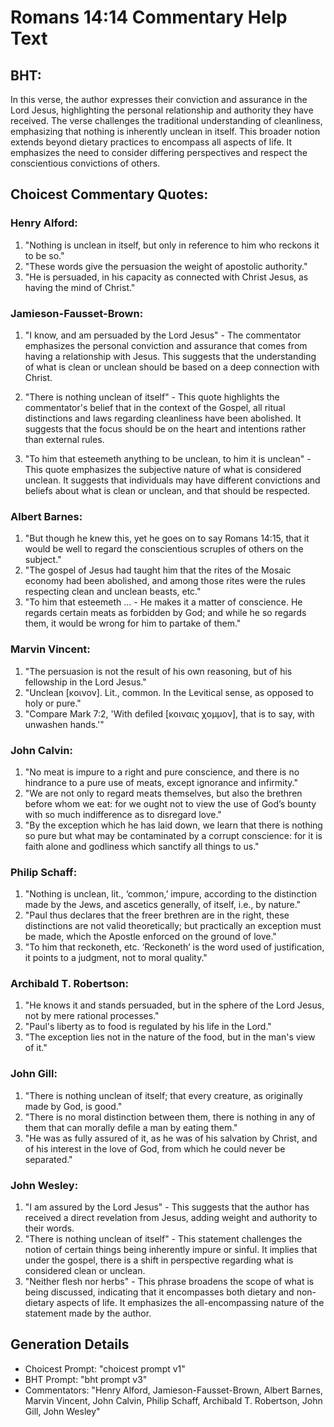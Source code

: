 # Romans 14:14 Commentary Help Text

## BHT:
In this verse, the author expresses their conviction and assurance in the Lord Jesus, highlighting the personal relationship and authority they have received. The verse challenges the traditional understanding of cleanliness, emphasizing that nothing is inherently unclean in itself. This broader notion extends beyond dietary practices to encompass all aspects of life. It emphasizes the need to consider differing perspectives and respect the conscientious convictions of others.

## Choicest Commentary Quotes:
### Henry Alford:
1. "Nothing is unclean in itself, but only in reference to him who reckons it to be so."
2. "These words give the persuasion the weight of apostolic authority."
3. "He is persuaded, in his capacity as connected with Christ Jesus, as having the mind of Christ."

### Jamieson-Fausset-Brown:
1. "I know, and am persuaded by the Lord Jesus" - The commentator emphasizes the personal conviction and assurance that comes from having a relationship with Jesus. This suggests that the understanding of what is clean or unclean should be based on a deep connection with Christ.

2. "There is nothing unclean of itself" - This quote highlights the commentator's belief that in the context of the Gospel, all ritual distinctions and laws regarding cleanliness have been abolished. It suggests that the focus should be on the heart and intentions rather than external rules.

3. "To him that esteemeth anything to be unclean, to him it is unclean" - This quote emphasizes the subjective nature of what is considered unclean. It suggests that individuals may have different convictions and beliefs about what is clean or unclean, and that should be respected.

### Albert Barnes:
1. "But though he knew this, yet he goes on to say Romans 14:15, that it would be well to regard the conscientious scruples of others on the subject."
2. "The gospel of Jesus had taught him that the rites of the Mosaic economy had been abolished, and among those rites were the rules respecting clean and unclean beasts, etc."
3. "To him that esteemeth ... - He makes it a matter of conscience. He regards certain meats as forbidden by God; and while he so regards them, it would be wrong for him to partake of them."

### Marvin Vincent:
1. "The persuasion is not the result of his own reasoning, but of his fellowship in the Lord Jesus."
2. "Unclean [κοινον]. Lit., common. In the Levitical sense, as opposed to holy or pure."
3. "Compare Mark 7:2, 'With defiled [κοιναις χομμον], that is to say, with unwashen hands.'"

### John Calvin:
1. "No meat is impure to a right and pure conscience, and there is no hindrance to a pure use of meats, except ignorance and infirmity."
2. "We are not only to regard meats themselves, but also the brethren before whom we eat: for we ought not to view the use of God’s bounty with so much indifference as to disregard love."
3. "By the exception which he has laid down, we learn that there is nothing so pure but what may be contaminated by a corrupt conscience: for it is faith alone and godliness which sanctify all things to us."

### Philip Schaff:
1. "Nothing is unclean, lit., ‘common,’ impure, according to the distinction made by the Jews, and ascetics generally, of itself, i.e., by nature."
2. "Paul thus declares that the freer brethren are in the right, these distinctions are not valid theoretically; but practically an exception must be made, which the Apostle enforced on the ground of love."
3. "To him that reckoneth, etc. ‘Reckoneth’ is the word used of justification, it points to a judgment, not to moral quality."

### Archibald T. Robertson:
1. "He knows it and stands persuaded, but in the sphere of the Lord Jesus, not by mere rational processes."
2. "Paul's liberty as to food is regulated by his life in the Lord."
3. "The exception lies not in the nature of the food, but in the man's view of it."

### John Gill:
1. "There is nothing unclean of itself; that every creature, as originally made by God, is good."
2. "There is no moral distinction between them, there is nothing in any of them that can morally defile a man by eating them."
3. "He was as fully assured of it, as he was of his salvation by Christ, and of his interest in the love of God, from which he could never be separated."

### John Wesley:
1. "I am assured by the Lord Jesus" - This suggests that the author has received a direct revelation from Jesus, adding weight and authority to their words.
2. "There is nothing unclean of itself" - This statement challenges the notion of certain things being inherently impure or sinful. It implies that under the gospel, there is a shift in perspective regarding what is considered clean or unclean.
3. "Neither flesh nor herbs" - This phrase broadens the scope of what is being discussed, indicating that it encompasses both dietary and non-dietary aspects of life. It emphasizes the all-encompassing nature of the statement made by the author.


## Generation Details
- Choicest Prompt: "choicest prompt v1"
- BHT Prompt: "bht prompt v3"
- Commentators: "Henry Alford, Jamieson-Fausset-Brown, Albert Barnes, Marvin Vincent, John Calvin, Philip Schaff, Archibald T. Robertson, John Gill, John Wesley"
